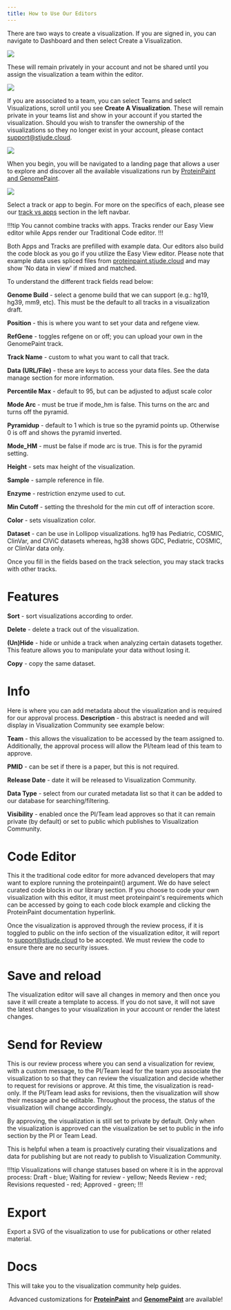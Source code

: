 ```yaml
---
title: How to Use Our Editors 
---
```


There are two ways to create a visualization. If you are signed in, you can navigate to Dashboard and then select Create a Visualization.

![](./create.png) 

These will remain privately in your account and not be shared until you assign the visualization a team within the editor.

![](./private.png)

If you are associated to a team, you can select Teams and select Visualizations, scroll until you see **Create A Visualization**. These will remain private in your teams list and show in your account if you started the visualization. Should you wish to transfer the ownership of the visualizations so they no longer exist in your account, please contact [support@stjude.cloud](support@stjude.cloud). 

![](./create_button.png)

When you begin, you will be navigated to a landing page that allows a user to explore and discover all the available visualizations run by [ProteinPaint and GenomePaint](proteinpaint.stjude.cloud).

![](./Landingpage.png)

Select a track or app to begin. For more on the specifics of each, please see our [track vs apps](https://university.stjude.cloud/docs/visualization-community/tracks_apps/) section in the left navbar. 

!!!tip
You cannot combine tracks with apps.
Tracks render our Easy View editor while Apps render our Traditional Code editor.
!!!

Both Apps and Tracks are prefilled with example data. Our editors also build the code block as you go if you utilize the Easy View editor. Please note that example data uses spliced files from [proteinpaint.stjude.cloud](proteinpaint.stjude.cloud) and may show 'No data in view' if mixed and matched.

To understand the different track fields read below:

**Genome Build** - select a genome build that we can support (e.g.: hg19, hg39, mm9, etc). This must be the default to all tracks in a visualization draft. 

**Position** - this is where you want to set your data and refgene view.

**RefGene** - toggles refgene on or off; you can upload your own in the GenomePaint track.

**Track Name** - custom to what you want to call that track.

**Data (URL/File)** - these are keys to access your data files. See the data manage section for more information.

**Percentile Max** - default to 95, but can be adjusted to adjust scale color 

**Mode Arc** - must be true if mode_hm is false. This turns on the arc and turns off the pyramid. 

**Pyramidup** - default to 1 which is true so the pyramid points up. Otherwise 0 is off and shows the pyramid inverted.

**Mode_HM** - must be false if mode arc is true. This is for the pyramid setting. 

**Height** - sets max height of the visualization.

**Sample** - sample reference in file. 

**Enzyme** - restriction enzyme used to cut. 

**Min Cutoff** - setting the threshold for the min cut off of interaction score.

**Color** - sets visualization color. 

**Dataset** - can be use in Lollipop visualizations. hg19 has Pediatric, COSMIC, ClinVar, and CIViC datasets whereas, hg38 shows GDC, Pediatric, COSMIC, or ClinVar data only. 

Once you fill in the fields based on the track selection, you may stack tracks with other tracks. 

# Features 
**Sort** - sort visualizations according to order. 

**Delete** - delete a track out of the visualization. 

**(Un)Hide** - hide or unhide a track when analyzing certain datasets together. This feature allows you to manipulate your data without losing it.

**Copy** - copy the same dataset. 

# Info 
Here is where you can add metadata about the visualization and is required for our approval process.
**Description** - this abstract is needed and will display in Visualization Community see example below:

**Team** - this allows the visualization to be accessed by the team assigned to. Additionally, the approval process will allow the PI/team lead of this team to approve.

**PMID** - can be set if there is a paper, but this is not required.

**Release Date** - date it will be released to Visualization Community.

**Data Type** - select from our curated metadata list so that it can be added to our database for searching/filtering.

**Visibility** - enabled once the PI/Team lead approves so that it can remain private (by default) or set to public which publishes to Visualization Community.

# Code Editor
This it the traditional code editor for more advanced developers that may want to explore running the proteinpaint() argument. We do have select curated code blocks in our library section. If you choose to code your own visualization with this editor, it must meet proteinpaint's requirements which can be accessed by going to each code block example and clicking the ProteinPaint documentation hyperlink.

Once the visualization is approved through the review process, if it is toggled to public on the info section of the visualization editor, it will report to support@stjude.cloud to be accepted. We must review the code to ensure there are no security issues.

# Save and reload
The visualization editor will save all changes in memory and then once you save it will create a template to access. If you do not save, it will not save the latest changes to your visualization in your account or render the latest changes. 

# Send for Review
This is our review process where you can send a visualization for review, with a custom message, to the PI/Team lead for the team you associate the visualization to so that they can review the visualization and decide whether to request for revisions or approve. At this time, the visualization is read-only. If the PI/Team lead asks for revisions, then the visualization will show their message and be editable. Throughout the process, the status of the visualization will change accordingly.

By approving, the visualization is still set to private by default. Only when the visualization is approved can the visualization be set to public in the info section by the PI or Team Lead. 

This is helpful when a team is proactively curating their visualizations and data for publishing but are not ready to publish to Visualization Community.

!!!tip
Visualizations will change statuses based on where it is in the approval process:
Draft - blue; 
Waiting for review - yellow; 
Needs Review - red; 
Revisions requested - red; 
Approved - green; 
!!!

# Export
Export a SVG of the visualization to use for publications or other related material.

# Docs
This will take you to the visualization community help guides. 

<p align="center">
    </a>Advanced customizations for</a> 
<a style="font-weight: bold"
href="https://docs.google.com/document/d/1JWKq3ScW62GISFGuJvAajXchcRenZ3HAvpaxILeGaw0/edit">ProteinPaint</a>
</a>and</a> 
<a style="font-weight: bold"  
href="https://docs.google.com/document/d/1owXUQuqw5hBHFERm0Ria7anKtpyoPBaZY_MCiXXf5wE/edit">GenomePaint</a>
 are available! </a></p>
